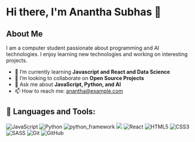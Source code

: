 # Hi there, I'm Anantha Subhas 👋

## About Me

I am a computer student passionate about programming and AI technologies. I enjoy learning new technologies and working on interesting projects.

- 🌱 I’m currently learning **Javascript and React and Data Science**
- 👯 I’m looking to collaborate on **Open Source Projects**
- 💬 Ask me about **JavaScript, Python, and AI**
- 📫 How to reach me: [anantha@example.com](mailto:subhasannadurai333@gmail.com)


## 🚀 Languages and Tools:

![JavaScript](https://img.shields.io/badge/-JavaScript-F7DF1E?style=flat-square&logo=JavaScript&logoColor=black)
![Python](https://img.shields.io/badge/-Python-3776AB?style=flat-square&logo=Python&logoColor=white)
![python_framework](https://img.shields.io/badge/-flask-F7DF1E?style=flat-square&logo=flask&logoColor=skyblue)
![](https://img.shields.io/badge/-django-F7DF1E?style=flat-square&logo=Django&logoColor=green)
![React](https://img.shields.io/badge/-React-61DAFB?style=flat-square&logo=React&logoColor=black)
![HTML5](https://img.shields.io/badge/-HTML5-E34F26?style=flat-square&logo=HTML5&logoColor=white)
![CSS3](https://img.shields.io/badge/-CSS3-1572B6?style=flat-square&logo=CSS3&logoColor=white)
![SASS](https://img.shields.io/badge/-SASS-F7DF1E?style=flat-square&logo=sass&logoColor=black)
![Git](https://img.shields.io/badge/-Git-F05032?style=flat-square&logo=Git&logoColor=white)
![GitHub](https://img.shields.io/badge/-GitHub-181717?style=flat-square&logo=GitHub&logoColor=white)
